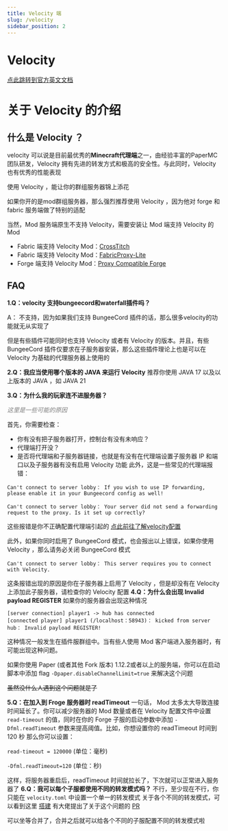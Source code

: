 ```yaml
---
title: Velocity 端
slug: /velocity
sidebar_position: 2
---
```


# Velocity

[点此跳转到官方英文文档](https://docs.papermc.io/velocity)

# 关于 Velocity 的介绍

## 什么是 Velocity ？

velocity 可以说是目前最优秀的**Minecraft代理端**之一，由经验丰富的PaperMC团队研发，Velocity 拥有先进的转发方式和极高的安全性。与此同时，Velocity 也有优秀的性能表现

使用 Velocity ，能让你的群组服务器锦上添花

如果你开的是mod群组服务器，那么强烈推荐使用 Velocity ，因为他对 forge 和 fabric 服务端做了特别的适配

当然，Mod 服务端原生不支持 Velocity，需要安装让 Mod 端支持 Velocity 的 Mod

- Fabric 端支持 Velocity Mod：[CrossTitch](https://www.curseforge.com/minecraft/mc-mods/crossstitch)
- Fabric 端支持 Velocity Mod：[FabricProxy-Lite](https://modrinth.com/mod/fabricproxy-lite)
- Forge 端支持 Velocity Mod：[Proxy Compatible Forge](https://modrinth.com/mod/proxy-compatible-forge)

## FAQ

**1.Q：velocity 支持bungeecord和waterfall插件吗？**

A： 不支持，因为如果我们支持 BungeeCord 插件的话，那么很多velocity的功能就无从实现了

但是有些插件可能同时也支持 Velocity 或者有 Velocity 的版本。并且，有些 BungeeCord 插件仅要求在子服务器安装，那么这些插件理论上也是可以在 Velocity 为基础的代理服务器上使用的

**2.Q：我应当使用哪个版本的 JAVA 来运行 Velocity**
推荐你使用 JAVA 17 以及以上版本的 JAVA ，如 JAVA 21

**3.Q：为什么我的玩家连不进服务器？**

*<font color="gray">这里是一些可能的原因</font>*

首先，你需要检查：

- 你有没有把子服务器打开，控制台有没有未响应？
- 代理端打开没？
- 是否将代理端和子服务器链接，也就是有没有在代理端设置子服务器 IP 和端口以及子服务器有没有启用 Velocity 功能
此外，这是一些常见的代理端报错：
```
Can't connect to server lobby： If you wish to use IP forwarding, please enable it in your Bungeecord config as well!
```
```
Can't connect to server lobby： Your server did not send a forwarding request to the proxy. Is it set up correctly?
```

这些报错是你不正确配置代理端引起的 [点此前往了解velocity配置](velocity.toml.md)

此外，如果你同时启用了 BungeeCord 模式，也会报出以上错误，如果你使用 Velocity ，那么请务必关闭 BungeeCord 模式

```
Can't connect to server lobby： This server requires you to connect with Velocity.
```
这条报错出现的原因是你在子服务器上启用了 Velocity ，但是却没有在 Velocity 上添加此子服务器，请检查你的 Velocity 配置
**4.Q：为什么会出现 Invalid payload REGISTER**
如果你的服务器会出现这种情况
```
[server connection] player1 -> hub has connected
[connected player] player1 (/localhost：58943)： kicked from server hub： Invalid payload REGISTER!
```

这种情况一般发生在插件服群组中。当有些人使用 Mod 客户端进入服务器时，有可能出现这种问题。

如果你使用 Paper (或者其他 Fork 版本) 1.12.2或者以上的服务端，你可以在启动脚本中添加 flag `-Dpaper.disableChannelLimit=true` 来解决这个问题

~~虽然没什么人遇到这个问题就是了~~

**5.Q：在加入到 Froge 服务器时 readTimeout**
一句话， Mod 太多太大导致连接时间延长了。你可以减少服务器的 Mod 数量或者在 Velocity 配置文件中设置 `read-timeout` 的值，同时在你的 Forge 子服的启动参数中添加 `-Dfml.readTimeout` 参数来提高阈值。比如，你想设置你的 readTimeout 时间到 120 秒
那么你可以设置：

`read-timeout = 120000` (单位：毫秒) 

`-Dfml.readTimeout=120` (单位：秒)

这样，将服务器重启后，readTimeout 时间就拉长了，下次就可以正常进入服务器了
**6.Q：我可以每个子服都使用不同的转发模式吗？**
不行，至少现在不行，你只能在 `velocity.toml` 中设置一个单一的转发模式
关于各个不同的转发模式，可以看到这里 [搭建](docs-java\advance\cross-server\build-up\Velocity\build-up.md##子服配置)
有大佬提出了关于这个问题的 [PR](https://github.com/PaperMC/Velocity/pull/1357)

可以坐等合并了，合并之后就可以给各个不同的子服配置不同的转发模式啦